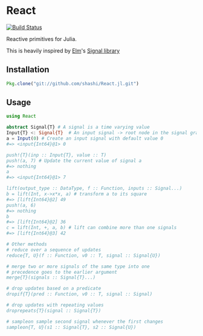 # React

[![Build Status](https://travis-ci.org/shashi/React.jl.png)](https://travis-ci.org/shashi/React.jl)

Reactive primitives for Julia.

This is heavily inspired by [Elm](http://elm-lang.org/)'s [Signal library](http://library.elm-lang.org/catalog/evancz-Elm/0.12/Signal)

## Installation

```julia
Pkg.clone("git://github.com/shashi/React.jl.git")
```

## Usage

```julia
using React

abstract Signal{T} # A signal is a time varying value
Input{T} <: Signal{T}  # An input signal -> root node in the signal graph
a = Input(0) # Create an input signal with default value 0
#=> <input{Int64}@1> 0

push!{T}(inp :: Input{T}, value :: T)
push!(a, 7) # Update the current value of signal a
#=> nothing
a
#=> <input{Int64}@1> 7

lift(output_type :: DataType, f :: Function, inputs :: Signal...)
b = lift(Int, x->x*x, a) # transform a to its square
#=> [lift{Int64}@2] 49
push!(a, 6)
#=> nothing
b
#=> [lift{Int64}@2] 36
c = lift(Int, +, a, b) # lift can combine more than one signals
#=> [lift{Int64}@3] 42

# Other methods
# reduce over a sequence of updates
reduce{T, U}(f :: Function, v0 :: T, signal :: Signal{U})

# merge two or more signals of the same type into one
# precedence goes to the earlier argument
merge{T}(signals :: Signal{T}...)

# drop updates based on a predicate
dropif{T}(pred :: Function, v0 :: T, signal :: Signal)

# drop updates with repeating values
droprepeats{T}(signal :: Signal{T})

# sampleon sample second signal whenever the first changes
sampleon{T, U}(s1 :: Signal{T}, s2 :: Signal{U})
```
